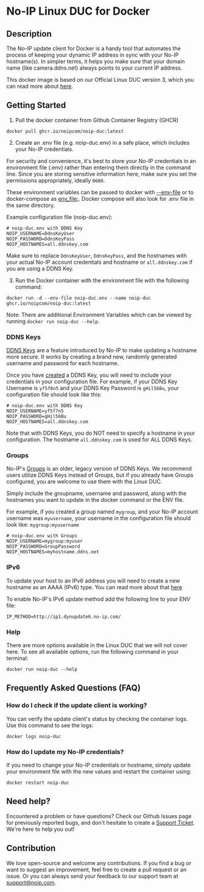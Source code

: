 # No-IP Linux DUC for Docker

## Description
The No-IP update client for Docker is a handy tool that automates the process of keeping your dynamic IP address in sync with your No-IP hostname(s). In simpler terms, it helps you make sure that your domain name (like camera.ddns.net) always points to your current IP address.

This docker image is based on our Official Linux DUC version 3, which you can read more about [here](https://www.noip.com/support/knowledgebase/install-linux-3-x-dynamic-update-client-duc/).

## Getting Started
1. Pull the docker container from Github Container Registry (GHCR)

`docker pull ghcr.io/noipcom/noip-duc:latest`

2. Create an .env file (e.g. noip-duc.env) in a safe place, which includes your No-IP credentials. 

For security and convenience, it's best to store your No-IP credentials in an environment file (.env) rather than entering them directly in the command line. Since you are storing sensitive information here, make sure you set the permissions appropriately, ideally `0600`.

These environment variables can be passed to docker with [--env-file](https://docs.docker.com/engine/reference/commandline/run/#env) or to docker-compose as [env_file:](https://docs.docker.com/compose/environment-variables/set-environment-variables/). Docker compose will also look for .env file in the same directory.

Example configuration file (noip-duc.env):
```
# noip-duc.env with DDNS Key
NOIP_USERNAME=DdnsKeyUser
NOIP_PASSWORD=DdnsKeyPass
NOIP_HOSTNAMES=all.ddnskey.com
```

Make sure to replace `DdnsKeyUser`, `DdnsKeyPass`, and the hostnames with your actual No-IP account credentials and hostname or `all.ddnskey.com` if you are using a DDNS Key.

3. Run the Docker container with the environment file with the following command:

`docker run -d --env-file noip-duc.env --name noip-duc ghcr.io/noipcom/noip-duc:latest`

Note: There are additional Environment Variables which can be viewed by running `docker run noip-duc --help`.

### DDNS Keys
[DDNS Keys](https://www.noip.com/support/knowledgebase/how-to-setup-and-use-a-ddns-key) are a feature introduced by No-IP to make updating a hostname more secure. It works by creating a brand new, randomly generated username and password for each hostname.

Once you have [created](https://www.noip.com/support/knowledgebase/how-to-setup-and-use-a-ddns-key) a DDNS Key, you will need to include your credentials in your configuration file. For example, if your DDNS Key Username is `yf5f8n5` and your DDNS Key Password is `gHil56Bu`, your configuration file should look like this: 

```
# noip-duc.env with DDNS Key
NOIP_USERNAME=yf5f7n5
NOIP_PASSWORD=gHil56Bu
NOIP_HOSTNAMES=all.ddnskey.com
```

Note that with DDNS Keys, you do NOT need to specify a hostname in your configuration. The hostname `all.ddnskey.com` is used for ALL DDNS Keys.

### Groups
No-IP's [Groups](https://www.noip.com/support/knowledgebase/limit-hostnames-updated-dynamic-dns-client/) is an older, legacy version of DDNS Keys. We recommend users utilize DDNS Keys instead of Groups, but if you already have Groups configured, you are welcome to use them with the Linux DUC.

Simply include the groupname, username and password, along with the hostnames you want to update in the docker command or the ENV file.

For example, if you created a group named `mygroup`, and your No-IP account username was `myusername`, your username in the configuration file should look like: `mygroup:myusername`

```
# noip-duc.env with Groups
NOIP_USERNAME=mygroup:myuser
NOIP_PASSWORD=GroupPassword
NOIP_HOSTNAMES=myhostname.ddns.net
```

### IPv6
To update your host to an IPv6 address you will need to create a new hostname as an AAAA (IPv6) type. You can read more about that [here](https://www.noip.com/support/knowledgebase/automatic-ipv6-updates-linux-duc)

To enable No-IP's IPv6 update method add the following line to your ENV file:

`IP_METHOD=http://ip1.dynupdate6.no-ip.com/`

### Help
There are more options available in the Linux DUC that we will not cover here. To see all available options, run the following command in your terminal:

`docker run noip-duc --help`

## Frequently Asked Questions (FAQ)

### How do I check if the update client is working?
You can verify the update client's status by checking the container logs. Use this command to see the logs:

`docker logs noip-duc`

### How do I update my No-IP credentials?
If you need to change your No-IP credentials or hostname, simply update your environment file with the new values and restart the container using:

`docker restart noip-duc`

## Need help?
Encountered a problem or have questions? Check our Github Issues page for previously reported bugs, and don't hesitate to create a [Support Ticket](https://www.noip.com/ticket). We're here to help you out!

## Contribution
We love open-source and welcome any contributions. If you find a bug or want to suggest an improvement, feel free to create a pull request or an issue. Or you can always send your feedback to our support team at support@noip.com. 
